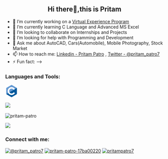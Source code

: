<h2 align="center">  Hi there👋,this is Pritam </h2>

- 🔭 I’m currently working on a [Virtual Experience Program ](https://www.theforage.com/virtual-internships/R5iK7HMxJGBgaSbvk?ref=oJWkkEG8pJZd7Bw7A)
- 🌱 I’m currently learning C Language and Advanced MS Excel
- 👯 I’m looking to collaborate on Internships and Projects
- 🤔 I’m looking for help with Programming and Development
- 💬 Ask me about AutoCAD, Cars(Automobile), Mobile Photography, Stock Market 
- 📫 How to reach me: [Linkedin - Pritam Patro](https://www.linkedin.com/in/pritam-patro-17ba00220/) , [Twitter - @pritam_patro7](https://twitter.com/pritam_patro7)
- ⚡ Fun fact: 
-->
<h3 align="left">Languages and Tools:</h3>
<p align="left"> <a href="https://www.cprogramming.com/" target="_blank" rel="noreferrer"> <img src="https://raw.githubusercontent.com/devicons/devicon/master/icons/c/c-original.svg" alt="c" width="40" height="40"/> </a> </p>

<img src="https://github-readme-stats.vercel.app/api?username=pritam-patro&&show_icons=true&title_color=ffffff&icon_color=bb2acf&text_color=daf7dc&bg_color=151515"> 
<p><img align="centre" src="https://github-readme-streak-stats.herokuapp.com/?user=pritam-patro&" alt="pritam-patro" /></p>

<img src="https://komarev.com/ghpvc/?username=pritam-patro&label=Profile+views&color=129e00&style=plastic">

<h3 align="left">Connect with me:</h3>
<p align="left">
<a href="https://twitter.com/@pritam_patro7" target="blank"><img align="center" src="https://raw.githubusercontent.com/rahuldkjain/github-profile-readme-generator/master/src/images/icons/Social/twitter.svg" alt="@pritam_patro7" height="30" width="40" /></a>
<a href="https://linkedin.com/in/pritam-patro-17ba00220/" target="blank"><img align="center" src="https://raw.githubusercontent.com/rahuldkjain/github-profile-readme-generator/master/src/images/icons/Social/linked-in-alt.svg" alt="pritam-patro-17ba00220" height="30" width="40" /></a>
<a href="https://instagram.com/pritampatro7" target="blank"><img align="center" src="https://raw.githubusercontent.com/rahuldkjain/github-profile-readme-generator/master/src/images/icons/Social/instagram.svg" alt="pritampatro7" height="30" width="40" /></a>
</p>
